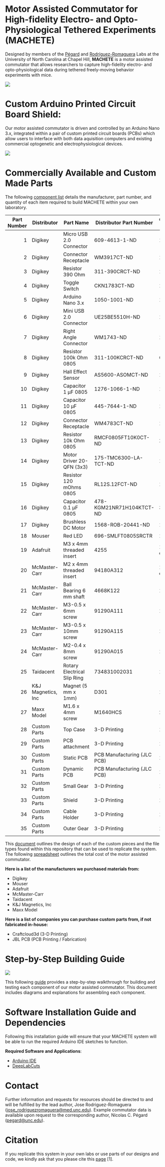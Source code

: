 # Motor Assisted Commutator for High-fidelity Electro- and Opto-Physiological Tethered Experiments (MACHETE) 

Designed by members of the [Pégard](https://www.nicolaspegard.com/) and [Rodríguez-Romaguera](https://www.rodriguezromagueralab.org/) Labs at the University of North Carolina at Chapel Hill, **MACHETE** is a motor assisted commutator that allows researchers to capture high-fidelity electro- and opto-physiological data during tethered freely-moving behavior experiments with mice. 

![](https://github.com/jovantormesvaquerano/MACHETE/blob/1f612040ef89f95765fda0b4236215fa1402d8f6/MACHETE_Cover.png)

# Custom Arduino Printed Circuit Board Shield:
Our motor assisted commutator is driven and controlled by an Arduino Nano 3.x, integrated within a pair of custom printed circuit boards (PCBs) which allow users to interface with both data aquisition computers and existing commercial optogenetic and electrophysiological devices. 

![](https://github.com/jovantormesvaquerano/MACHETE/blob/9aff202ff052d74dd10126f3546e61ae72f81fe1/MACHETE_PCBs.png)

# Commercially Available and Custom Made Parts 

The following [component list](https://github.com/jovantormesvaquerano/MACHETE/blob/bd38f78877306293dac34d38455146c2f5d1ffb2/1-MACHETE-Components-Table.pdf) details the manufacturer, part number, and quantity of each item required to build MACHETE within your own laboratory. 

<table class="table table-bordered table-hover table-condensed">
<thead><tr><th title="Field #1">Part Number</th>
<th title="Field #2">Distributor</th>
<th title="Field #3">Part Name</th>
<th title="Field #4">Distributor Part Number</th>
<th title="Field #5">Quantity Needed</th>
<th title="Field #6">Unit Price</th>
<th title="Field #7">Total Price</th>
</tr></thead>
<tbody><tr>
<td align="right">1</td>
<td>Digikey</td>
<td>Micro USB 2.0 Connector</td>
<td>609-4613-1-ND</td>
<td>1</td>
<td>$0.57</td>
<td>$0.57</td>
</tr>
<tr>
<td align="right">2</td>
<td>Digikey</td>
<td>Connector Receptacle</td>
<td>WM3917CT-ND</td>
<td>1</td>
<td>$0.57</td>
<td>$0.57</td>
</tr>
<tr>
<td align="right">3</td>
<td>Digikey</td>
<td>Resistor 390 Ohm</td>
<td>311-390CRCT-ND</td>
<td>1</td>
<td>$0.10</td>
<td>$0.10</td>
</tr>
<tr>
<td align="right">4</td>
<td>Digikey</td>
<td>Toggle Switch</td>
<td>CKN1783CT-ND</td>
<td>1</td>
<td>$7.48</td>
<td>$7.48</td>
</tr>
<tr>
<td align="right">5</td>
<td>Digikey</td>
<td>Arduino Nano 3.x</td>
<td>1050-1001-ND</td>
<td>1</td>
<td>$24.09</td>
<td>$24.09</td>
</tr>
<tr>
<td align="right">6</td>
<td>Digikey</td>
<td>Mini USB 2.0 Connector</td>
<td>UE25BE5510H-ND</td>
<td>1</td>
<td>$0.91</td>
<td>$0.91</td>
</tr>
<tr>
<td align="right">7</td>
<td>Digikey</td>
<td>Right Angle Connector</td>
<td>WM1743-ND</td>
<td>1</td>
<td>$0.32</td>
<td>$0.32</td>
</tr>
<tr>
<td align="right">8</td>
<td>Digikey</td>
<td>Resistor 100k Ohm 0805</td>
<td>311-100KCRCT-ND</td>
<td>6</td>
<td>$0.10 </td>
<td>$0.60 </td>
</tr>
<tr>
<td align="right">9</td>
<td>Digikey</td>
<td>Hall Effect Sensor</td>
<td>AS5600-ASOMCT-ND</td>
<td>1</td>
<td>$4.55</td>
<td>$4.55</td>
</tr>
<tr>
<td align="right">10</td>
<td>Digikey</td>
<td>Capacitor 1 µF 0805</td>
<td>1276-1066-1-ND</td>
<td>1</td>
<td>$0.10</td>
<td>$0.10</td>
</tr>
<tr>
<td align="right">11</td>
<td>Digikey</td>
<td>Capacitor 10 µF 0805</td>
<td>445-7644-1-ND</td>
<td>1</td>
<td>$0.18</td>
<td>$0.18</td>
</tr>
<tr>
<td align="right">12</td>
<td>Digikey</td>
<td>Connector Receptacle</td>
<td>WM4783CT-ND</td>
<td>1</td>
<td>$0.79</td>
<td>$0.79</td>
</tr>
<tr>
<td align="right">13</td>
<td>Digikey</td>
<td>Resistor 10k Ohm 0805</td>
<td>RMCF0805FT10K0CT-ND</td>
<td>2</td>
<td>$0.10</td>
<td>$0.20</td>
</tr>
<tr>
<td align="right">14</td>
<td>Digikey</td>
<td>Motor Driver 20-QFN (3x3)</td>
<td>175-TMC6300-LA-TCT-ND</td>
<td>1</td>
<td>$3.36</td>
<td>$3.36</td>
</tr>
<tr>
<td align="right">15</td>
<td>Digikey</td>
<td>Resistor 120 mOhms 0805</td>
<td>RL12S.12FCT-ND</td>
<td>1</td>
<td>$0.25</td>
<td>$0.25</td>
</tr>
<tr>
<td align="right">16</td>
<td>Digikey</td>
<td>Capacitor 0.1 µF 0805</td>
<td>478-KGM21NR71H104KTCT-ND</td>
<td>3</td>
<td>$0.10 </td>
<td>$0.30 </td>
</tr>
<tr>
<td align="right">17</td>
<td>Digikey</td>
<td>Brushless DC Motor</td>
<td>1568-ROB-20441-ND</td>
<td>1</td>
<td>$29.95</td>
<td>$29.95</td>
</tr>
<tr>
<td align="right">18</td>
<td>Mouser</td>
<td>Red LED</td>
<td>696-SMLFT0805SRCTR</td>
<td>1</td>
<td>$0.36</td>
<td>$0.36</td>
</tr>
<tr>
<td align="right">19</td>
<td>Adafruit</td>
<td>M3 x 4mm threaded insert</td>
<td>4255</td>
<td>1 (Pack of 50)</td>
<td>$5.36</td>
<td>$5.36</td>
</tr>
<tr>
<td align="right">20</td>
<td>McMaster-Carr</td>
<td>M2 x 4mm threaded insert</td>
<td>94180A312</td>
<td>1 (Pack of 100)</td>
<td>$22.41</td>
<td>$22.41</td>
</tr>
<tr>
<td align="right">21</td>
<td>McMaster-Carr</td>
<td>Ball Bearing 6 mm shaft</td>
<td>4668K122</td>
<td>1</td>
<td>$26.83</td>
<td>$26.83</td>
</tr>
<tr>
<td align="right">22</td>
<td>McMaster-Carr</td>
<td>M3-0.5 x 6mm screw</td>
<td>91290A111</td>
<td>1</td>
<td>$11.32</td>
<td>$11.32</td>
</tr>
<tr>
<td align="right">23</td>
<td>McMaster-Carr</td>
<td>M3-0.5 x 10mm screw</td>
<td>91290A115</td>
<td>1</td>
<td>$12.92</td>
<td>$12.92</td>
</tr>
<tr>
<td align="right">24</td>
<td>McMaster-Carr</td>
<td>M2-0.4 x 8mm screw</td>
<td>91290A015</td>
<td>1</td>
<td>$18.76</td>
<td>$18.76</td>
</tr>
<tr>
<td align="right">25</td>
<td>Taidacent</td>
<td>Rotary Electrical Slip Ring</td>
<td>734831002031</td>
<td>1</td>
<td>$75.98</td>
<td>$75.98</td>
</tr>
<tr>
<td align="right">26</td>
<td>K&J Magnetics, Inc</td>
<td>Magnet (5 mm x 1mm)</td>
<td>D301</td>
<td>1</td>
<td>$1.10</td>
<td>$1.10</td>
</tr>
<tr>
<td align="right">27</td>
<td>Maxx Model</td>
<td>M1.6 x 4mm screw</td>
<td>M1640HCS</td>
<td>2</td>
<td>$1.75</td>
<td>$1.75</td>
</tr>
<tr>
<td align="right">28</td>
<td>Custom Parts</td>
<td>Top Case</td>
<td>3-D Printing</td>
<td>1</td>
<td>N/A</td>
<td>N/A</td>
</tr>
<tr>
<td align="right">29</td>
<td>Custom Parts</td>
<td>PCB attachment</td>
<td>3-D Printing</td>
<td>1</td>
<td>N/A</td>
<td>N/A</td>
</tr>
<tr>
<td align="right">30</td>
<td>Custom Parts</td>
<td>Static PCB</td>
<td>PCB Manufacturing (JLC PCB)</td>
<td>1</td>
<td>N/A</td>
<td>N/A</td>
</tr>
<tr>
<td align="right">31</td>
<td>Custom Parts</td>
<td>Dynamic PCB</td>
<td>PCB Manufacturing (JLC PCB)</td>
<td>1</td>
<td>N/A</td>
<td>N/A</td>
</tr>
<tr>
<td align="right">32</td>
<td>Custom Parts</td>
<td>Small Gear</td>
<td>3-D Printing</td>
<td>1</td>
<td>N/A</td>
<td>N/A</td>
</tr>
<tr>
<td align="right">33</td>
<td>Custom Parts</td>
<td>Shield</td>
<td>3-D Printing</td>
<td>1</td>
<td>N/A</td>
<td>N/A</td>
</tr>
<tr>
<td align="right">34</td>
<td>Custom Parts</td>
<td>Cable Holder</td>
<td>3-D Printing</td>
<td>1</td>
<td>N/A</td>
<td>N/A</td>
</tr>
<tr>
<td align="right">35</td>
<td>Custom Parts</td>
<td>Outer Gear</td>
<td>3-D Printing</td>
<td>1</td>
<td>N/A</td>
<td>N/A</td>
</tr>
</tr>
</tbody></table>


This [document](https://github.com/jovantormesvaquerano/MACHETE/blob/bd38f78877306293dac34d38455146c2f5d1ffb2/3-MACHETE-Custom-Parts-Table.pdf) outlines the design of each of the custom pieces and the file types found within this repository that can be used to replicate the system. The following [spreadsheet](https://github.com/jovantormesvaquerano/MACHETE/blob/bd38f78877306293dac34d38455146c2f5d1ffb2/2-MACHETE-Bill-of-Materials-and-Assembly-Spreadsheet.xlsx) outlines the total cost of the motor assisted commutator.  

**Here is a list of the manufacturers we purchased materials from:** 
- Digikey
- Mouser
- Adafruit 
- McMaster-Carr
- Taidacent
- K&J Magnetics, Inc
- Maxx Model

**Here is a list of companies you can purchase custom parts from, if not fabricated in-house:**
- Craftcloud3d (3-D Printing)
- JBL PCB (PCB Printing / Fabrication)

# Step-by-Step Building Guide

![](https://github.com/jovantormesvaquerano/MACHETE/blob/f80b868b4070a44c69ba11947aaf63490b757ae4/MACHETE_Steps.png)

This following [guide]() provides a step-by-step walkthrough for building and testing each component of our motor assisted commutator. This document includes diagrams and explanations for assembling each component. 

# Software Installation Guide and Dependencies

Following this installation guide will ensure that your MACHETE system will be able to run the required Arduino IDE sketches to function. 

**Required Software and Applications**:
- [Arduino IDE](https://www.arduino.cc/en/software)
- [DeepLabCuts](https://github.com/DeepLabCut/DeepLabCut)
  
# Contact

Further information and requests for resources should be directed to and will be fulfilled by the lead author, Jose Rodriguez-Romaguera (jose_rodriguezromaguera@med.unc.edu). Example commutator data is available upon request to the corresponding author, Nicolas C. Pégard (pegard@unc.edu).

# Citation 

If you replicate this system in your own labs or use parts of our designs and code, we kindly ask that you please cite this [page](https://github.com/UNC-optics) [1]. 
